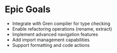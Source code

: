 # Epic Goals
- Integrate with Gren compiler for type checking
- Enable refactoring operations (rename, extract)
- Implement advanced navigation features
- Add import management capabilities
- Support formatting and code actions
